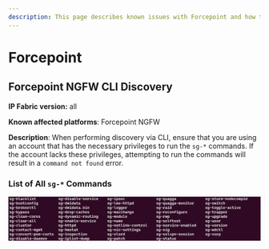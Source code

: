 ```yaml
---
description: This page describes known issues with Forcepoint and how to fix them.
---
```


# Forcepoint

## Forcepoint NGFW CLI Discovery

**IP Fabric version:** all

**Known affected platforms**: Forcepoint NGFW

**Description**: When performing discovery via CLI, ensure that you are using an
account that has the necessary privileges to run the `sg-*` commands. If the
account lacks these privileges, attempting to run the commands will result in a
`command not found` error.

### List of All `sg-*` Commands

![List of commands](forcepoint_sg_command_list.png)
